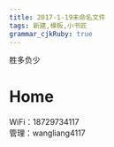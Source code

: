```yaml
---
title: 2017-1-19未命名文件 
tags: 新建,模板,小书匠
grammar_cjkRuby: true
---
```


胜多负少

# Home

WiFi：18729734117    
管理：wangliang4117